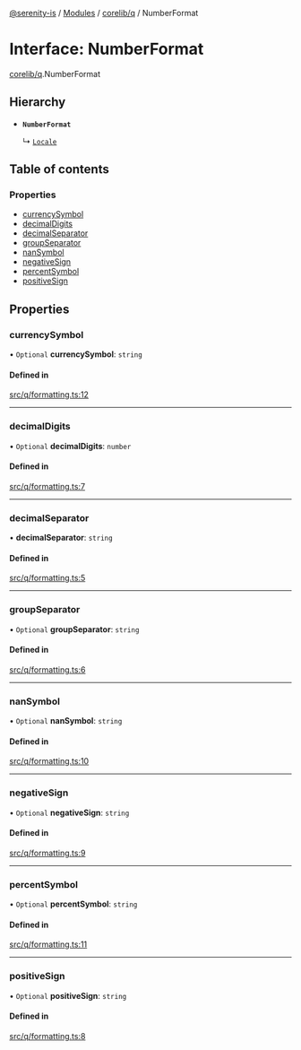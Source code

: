 [@serenity-is](../README.md) / [Modules](../modules.md) / [corelib/q](../modules/corelib_q.md) / NumberFormat

# Interface: NumberFormat

[corelib/q](../modules/corelib_q.md).NumberFormat

## Hierarchy

- **`NumberFormat`**

  ↳ [`Locale`](corelib_q.Locale.md)

## Table of contents

### Properties

- [currencySymbol](corelib_q.NumberFormat.md#currencysymbol)
- [decimalDigits](corelib_q.NumberFormat.md#decimaldigits)
- [decimalSeparator](corelib_q.NumberFormat.md#decimalseparator)
- [groupSeparator](corelib_q.NumberFormat.md#groupseparator)
- [nanSymbol](corelib_q.NumberFormat.md#nansymbol)
- [negativeSign](corelib_q.NumberFormat.md#negativesign)
- [percentSymbol](corelib_q.NumberFormat.md#percentsymbol)
- [positiveSign](corelib_q.NumberFormat.md#positivesign)

## Properties

### currencySymbol

• `Optional` **currencySymbol**: `string`

#### Defined in

[src/q/formatting.ts:12](https://github.com/serenity-is/serenity/blob/master/packages/corelib/src/q/formatting.ts#line&#x3D;12)

___

### decimalDigits

• `Optional` **decimalDigits**: `number`

#### Defined in

[src/q/formatting.ts:7](https://github.com/serenity-is/serenity/blob/master/packages/corelib/src/q/formatting.ts#line&#x3D;7)

___

### decimalSeparator

• **decimalSeparator**: `string`

#### Defined in

[src/q/formatting.ts:5](https://github.com/serenity-is/serenity/blob/master/packages/corelib/src/q/formatting.ts#line&#x3D;5)

___

### groupSeparator

• `Optional` **groupSeparator**: `string`

#### Defined in

[src/q/formatting.ts:6](https://github.com/serenity-is/serenity/blob/master/packages/corelib/src/q/formatting.ts#line&#x3D;6)

___

### nanSymbol

• `Optional` **nanSymbol**: `string`

#### Defined in

[src/q/formatting.ts:10](https://github.com/serenity-is/serenity/blob/master/packages/corelib/src/q/formatting.ts#line&#x3D;10)

___

### negativeSign

• `Optional` **negativeSign**: `string`

#### Defined in

[src/q/formatting.ts:9](https://github.com/serenity-is/serenity/blob/master/packages/corelib/src/q/formatting.ts#line&#x3D;9)

___

### percentSymbol

• `Optional` **percentSymbol**: `string`

#### Defined in

[src/q/formatting.ts:11](https://github.com/serenity-is/serenity/blob/master/packages/corelib/src/q/formatting.ts#line&#x3D;11)

___

### positiveSign

• `Optional` **positiveSign**: `string`

#### Defined in

[src/q/formatting.ts:8](https://github.com/serenity-is/serenity/blob/master/packages/corelib/src/q/formatting.ts#line&#x3D;8)
